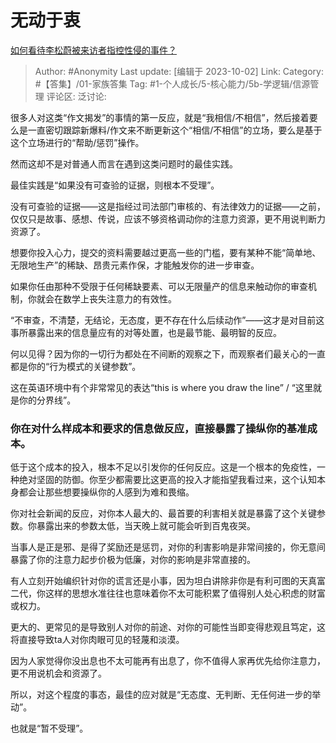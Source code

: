 # 无动于衷
[如何看待李松蔚被来访者指控性侵的事件？](https://www.zhihu.com/question/623778145/answer/3233177255)

> Author: #Anonymity
> Last update: [编辑于 2023-10-02]
> Link:
> Category: #【答集】/01-家族答集
> Tag: #1-个人成长/5-核心能力/5b-学逻辑/信源管理
> 评论区:
> 泛讨论:

很多人对这类“作文揭发”的事情的第一反应，就是“我相信/不相信”，然后接着要么是一直密切跟踪新爆料/作文来不断更新这个“相信/不相信”的立场，要么是基于这个立场进行的“帮助/惩罚”操作。

然而这却不是对普通人而言在遇到这类问题时的最佳实践。

最佳实践是“如果没有可查验的证据，则根本不受理”。

没有可查验的证据——这是指经过司法部门审核的、有法律效力的证据——之前，仅仅只是故事、感想、传说，应该不够资格调动你的注意力资源，更不用说判断力资源了。

想要你投入心力，提交的资料需要越过更高一些的门槛，要有某种不能“简单地、无限地生产”的稀缺、昂贵元素作保，才能触发你的进一步审查。

如果你任由那种不受限于任何稀缺要素、可以无限量产的信息来触动你的审查机制，你就会在数学上丧失注意力的有效性。

“不审查，不清楚，无结论，无态度，更不存在什么后续动作”——这才是对目前这事所暴露出来的信息量应有的对等处置，也是最节能、最明智的反应。

何以见得？因为你的一切行为都处在不间断的观察之下，而观察者们最关心的一直都是你的“行为模式的关键参数”。

这在英语环境中有个非常常见的表达“this is where you draw the line” / “这里就是你的分界线”。

### 你在对什么样成本和要求的信息做反应，直接暴露了操纵你的基准成本。 ###

低于这个成本的投入，根本不足以引发你的任何反应。这是一个根本的免疫性，一种绝对坚固的防御。你至少都需要比这更高的投入才能指望我看过来，这个认知本身都会让那些想要操纵你的人感到为难和畏缩。

你对社会新闻的反应，对你本人最大的、最首要的利害相关就是暴露了这个关键参数。你暴露出来的参数太低，当天晚上就可能会听到百鬼夜哭。

当事人是正是邪、是得了奖励还是惩罚，对你的利害影响是非常间接的，你无意间暴露了你的注意力起步价极为低廉，对你的影响是非常直接的。

有人立刻开始编织针对你的谎言还是小事，因为坦白讲除非你是有利可图的天真富二代，你这样的思想水准往往也意味着你不太可能积累了值得别人处心积虑的财富或权力。

更大的、更常见的是导致别人对你的前途、对你的可能性当即变得悲观且笃定，这将直接导致ta人对你肉眼可见的轻蔑和淡漠。

因为人家觉得你没出息也不太可能再有出息了，你不值得人家再优先给你注意力，更不用说机会和资源了。

所以，对这个程度的事态，最佳的应对就是“无态度、无判断、无任何进一步的举动”。

也就是“暂不受理”。
